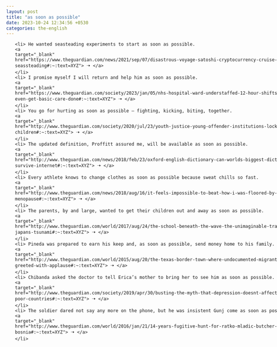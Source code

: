 ```yaml
---
layout: post
title: "as soon as possible"
date: 2023-10-24 12:34:56 +0530
categories: the-english
---
```

<style>
    ol {
        width: 800px;
        margin: 0 auto;
    }
ol li {
    font-size: 18px;
    line-height: 1.5;
    padding-bottom: 8px;
}
</style>
<ol>

    <li> He wanted seasteading experiments to start as soon as possible.
    <a 
    target="_blank" 
    href="https://www.theguardian.com/news/2021/sep/07/disastrous-voyage-satoshi-cryptocurrency-cruise-ship-seassteading#:~:text=XYZ"> 🠢 </a>
    </li>
    <li> I promise myself I will return and help him as soon as possible.
    <a 
    target="_blank" 
    href="https://www.theguardian.com/society/2023/jan/05/nhs-hospital-ward-understaffed-12-hour-shifts-we-cant-even-get-basic-care-done#:~:text=XYZ"> 🠢 </a>
    </li>
    <li> You go for hurting as soon as possible – fighting, kicking, biting, together.
    <a 
    target="_blank" 
    href="http://www.theguardian.com/society/2020/jul/23/youth-justice-young-offender-institutions-locking-up-children#:~:text=XYZ"> 🠢 </a>
    </li>
    <li> The updated definition, Proffitt assured me, will be available as soon as possible.
    <a 
    target="_blank" 
    href="http://www.theguardian.com/news/2018/feb/23/oxford-english-dictionary-can-worlds-biggest-dictionary-survive-internet#:~:text=XYZ"> 🠢 </a>
    </li>
    <li> Every athlete knows to change clothes as soon as possible because sweat chills so fast.
    <a 
    target="_blank" 
    href="http://www.theguardian.com/news/2018/aug/16/it-feels-impossible-to-beat-how-i-was-floored-by-menopause#:~:text=XYZ"> 🠢 </a>
    </li>
    <li> The parents, by and large, wanted to get their children out and away as soon as possible.
    <a 
    target="_blank" 
    href="http://www.theguardian.com/world/2017/aug/24/the-school-beneath-the-wave-the-unimaginable-tragedy-of-japans-tsunami#:~:text=XYZ"> 🠢 </a>
    </li>
    <li> Pineda was prepared to earn his keep and, as soon as possible, send money home to his family.
    <a 
    target="_blank" 
    href="http://www.theguardian.com/world/2015/aug/20/the-texas-border-town-where-undocumented-migrants-are-greeted-with-applause#:~:text=XYZ"> 🠢 </a>
    </li>
    <li> Chibanda asked the doctor to tell Erica’s mother to bring her to see him as soon as possible.
    <a 
    target="_blank" 
    href="http://www.theguardian.com/society/2019/apr/30/busting-the-myth-that-depression-doesnt-affect-people-in-poor-countries#:~:text=XYZ"> 🠢 </a>
    </li>
    <li> The soldier dared not say any more on the phone, but he was insistent Gunj come as soon as possible.
    <a 
    target="_blank" 
    href="http://www.theguardian.com/world/2016/jan/21/14-years-fugitive-hunt-for-ratko-mladic-butcher-of-bosnia#:~:text=XYZ"> 🠢 </a>
    </li>